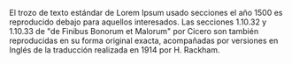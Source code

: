 El trozo de texto estándar de Lorem Ipsum usado
secciones el año 1500 es reproducido debajo para
aquellos interesados. Las secciones 1.10.32 y 1.10.33 
de "de Finibus Bonorum et Malorum" por Cicero son
también reproducidas en su forma original exacta,
acompañadas por versiones en Inglés de la traducción
realizada en 1914 por H. Rackham.